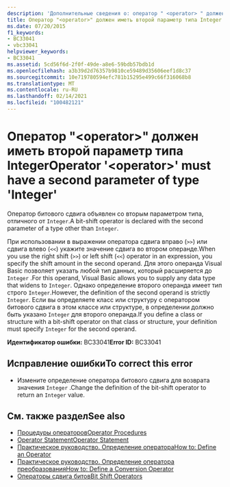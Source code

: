 ```yaml
---
description: 'Дополнительные сведения о: оператор " <operator> " должен иметь второй параметр типа "integer"'
title: Оператор "<operator>" должен иметь второй параметр типа Integer
ms.date: 07/20/2015
f1_keywords:
- BC33041
- vbc33041
helpviewer_keywords:
- BC33041
ms.assetid: 5cd56f6d-2f0f-49de-a8e6-59bdb57bdb1d
ms.openlocfilehash: a3b39d2d76357b9810ce59489d35606eef1d8c37
ms.sourcegitcommit: 10e719780594efc781b15295e499c66f316068b8
ms.translationtype: MT
ms.contentlocale: ru-RU
ms.lasthandoff: 02/14/2021
ms.locfileid: "100482121"
---
```

# <a name="operator-operator-must-have-a-second-parameter-of-type-integer"></a><span data-ttu-id="c4955-103">Оператор "\<operator>" должен иметь второй параметр типа Integer</span><span class="sxs-lookup"><span data-stu-id="c4955-103">Operator '\<operator>' must have a second parameter of type 'Integer'</span></span>

<span data-ttu-id="c4955-104">Оператор битового сдвига объявлен со вторым параметром типа, отличного от `Integer`.</span><span class="sxs-lookup"><span data-stu-id="c4955-104">A bit-shift operator is declared with the second parameter of a type other than `Integer`.</span></span>  
  
 <span data-ttu-id="c4955-105">При использовании в выражении оператора сдвига вправо (`>>`) или сдвига влево (`<<`) укажите значение сдвига во втором операнде.</span><span class="sxs-lookup"><span data-stu-id="c4955-105">When you use the right shift (`>>`) or left shift (`<<`) operator in an expression, you specify the shift amount in the second operand.</span></span> <span data-ttu-id="c4955-106">Для этого операнда Visual Basic позволяет указать любой тип данных, который расширяется до `Integer` .</span><span class="sxs-lookup"><span data-stu-id="c4955-106">For this operand, Visual Basic allows you to supply any data type that widens to `Integer`.</span></span> <span data-ttu-id="c4955-107">Однако определение второго операнда имеет тип строго `Integer`.</span><span class="sxs-lookup"><span data-stu-id="c4955-107">However, the definition of the second operand is strictly `Integer`.</span></span> <span data-ttu-id="c4955-108">Если вы определяете класс или структуру с оператором битового сдвига в этом классе или структуре, в определении должно быть указано `Integer` для второго операнда.</span><span class="sxs-lookup"><span data-stu-id="c4955-108">If you define a class or structure with a bit-shift operator on that class or structure, your definition must specify `Integer` for the second operand.</span></span>  
  
 <span data-ttu-id="c4955-109">**Идентификатор ошибки:** BC33041</span><span class="sxs-lookup"><span data-stu-id="c4955-109">**Error ID:** BC33041</span></span>  
  
## <a name="to-correct-this-error"></a><span data-ttu-id="c4955-110">Исправление ошибки</span><span class="sxs-lookup"><span data-stu-id="c4955-110">To correct this error</span></span>  
  
- <span data-ttu-id="c4955-111">Измените определение оператора битового сдвига для возврата значения `Integer` .</span><span class="sxs-lookup"><span data-stu-id="c4955-111">Change the definition of the bit-shift operator to return an `Integer` value.</span></span>  
  
## <a name="see-also"></a><span data-ttu-id="c4955-112">См. также раздел</span><span class="sxs-lookup"><span data-stu-id="c4955-112">See also</span></span>

- [<span data-ttu-id="c4955-113">Процедуры операторов</span><span class="sxs-lookup"><span data-stu-id="c4955-113">Operator Procedures</span></span>](../programming-guide/language-features/procedures/operator-procedures.md)
- [<span data-ttu-id="c4955-114">Operator Statement</span><span class="sxs-lookup"><span data-stu-id="c4955-114">Operator Statement</span></span>](../language-reference/statements/operator-statement.md)
- [<span data-ttu-id="c4955-115">Практическое руководство. Определение оператора</span><span class="sxs-lookup"><span data-stu-id="c4955-115">How to: Define an Operator</span></span>](../programming-guide/language-features/procedures/how-to-define-an-operator.md)
- [<span data-ttu-id="c4955-116">Практическое руководство. Определение оператора преобразования</span><span class="sxs-lookup"><span data-stu-id="c4955-116">How to: Define a Conversion Operator</span></span>](../programming-guide/language-features/procedures/how-to-define-a-conversion-operator.md)
- [<span data-ttu-id="c4955-117">Операторы сдвига битов</span><span class="sxs-lookup"><span data-stu-id="c4955-117">Bit Shift Operators</span></span>](../language-reference/operators/bit-shift-operators.md)
